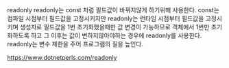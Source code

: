 readonly
readonly는 const 처럼 필드값이 바뀌지않게 하기위해 사용한다.
const는 컴파일 시점부터 필드값을 고정시키지만
readonly는 런타임 시점부터 필드값을 고정시키며 생성자로 필드값을 1번 초기화했을때만 값 변경이 가능하므로
객체에서 1번만 초기화하도록 하고 그 이후는 값이 변하지않아야하는 경우에 readonly를 사용한다.
readonly는 변수 제한을 주어 프로그램의 질을 높인다.

https://www.dotnetperls.com/readonly
